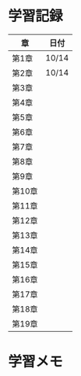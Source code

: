 # 学習記録
| 章     | 日付       |
|--------|------------|
| 第1章  |     10/14       |
| 第2章  |     10/14       |
| 第3章  |            |
| 第4章  |            |
| 第5章  |            |
| 第6章  |            |
| 第7章  |            |
| 第8章  |            |
| 第9章  |            |
| 第10章 |            |
| 第11章 |            |
| 第12章 |            |
| 第13章 |            |
| 第14章 |            |
| 第15章 |            |
| 第16章 |            |
| 第17章 |            |
| 第18章 |            |
| 第19章 |            |

# 学習メモ
